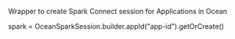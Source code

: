 Wrapper to create Spark Connect session for Applications in Ocean

spark = OceanSparkSession.builder.appId("app-id").getOrCreate()